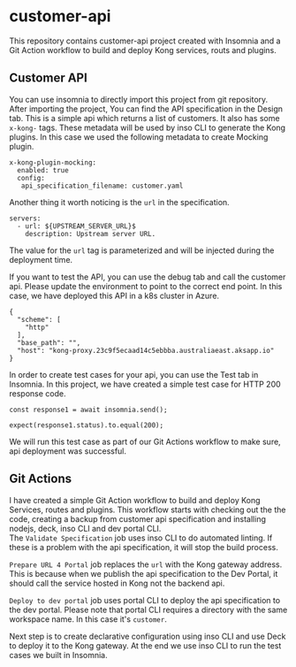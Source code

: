 # customer-api
This repository contains customer-api project created with Insomnia and a Git Action workflow to build and deploy Kong services, routs and plugins.
## Customer API
You can use insomnia to directly import this project from git repository. After importing the project, You can find the API specification in the Design tab. This is a simple api which returns a list of customers. It also has some ``` x-kong- ``` tags. These metadata will be used by inso CLI to generate the Kong plugins. In this case we used the following metadata to create Mocking plugin.
```
x-kong-plugin-mocking:
  enabled: true
  config:
   api_specification_filename: customer.yaml
```
Another thing it worth noticing is the ``` url ``` in the specification.
```
servers:
  - url: ${UPSTREAM_SERVER_URL}$
    description: Upstream server URL.

```
The value for the ``` url ``` tag is parameterized and will be injected during the deployment time.     

If you want to test the API, you can use the debug tab and call the customer api. Please update the environment to point to the correct end point. In this case, we have deployed this API in a k8s cluster in Azure.
```
{
  "scheme": [
    "http"
  ],
  "base_path": "",
  "host": "kong-proxy.23c9f5ecaad14c5ebbba.australiaeast.aksapp.io"
}
```
In order to create test cases for your api, you can use the Test tab in Insomnia. In this project, we have created a simple test case for HTTP 200 response code.
```
const response1 = await insomnia.send();

expect(response1.status).to.equal(200);

```
We will run this test case as part of our Git Actions workflow to make sure, api deployment was successful.

## Git Actions
I have created a simple Git Action workflow to build and deploy Kong Services, routes and plugins. This workflow starts with checking out the the code, creating a backup from customer api specification and installing nodejs, deck, inso CLI and dev portal CLI.  
The ```Validate Specification``` job uses inso CLI to do automated linting. If these is a problem with the api specification, it will stop the build process.  

```Prepare URL 4 Portal``` job replaces the  ```url``` with the Kong gateway address. This is because when we publish the api specification to the Dev Portal, it should call the service hosted in Kong not the backend api.  

```Deploy to dev portal``` job uses portal CLI to deploy the api specification to the dev portal. Please note that portal CLI requires a directory with the same workspace name. In this case it's ```customer```.  

Next step is to create declarative configuration using inso CLI and use Deck to deploy it to the Kong gateway.
At the end we use inso CLI to run the test cases we built in Insomnia.    
